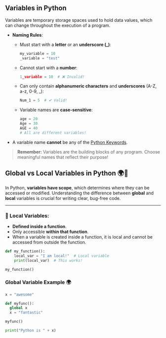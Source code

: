 ## Variables in Python

Variables are temporary storage spaces used to hold data values, which can change throughout the execution of a program.

- **Naming Rules**:
  - Must start with a **letter** or an **underscore (_)**:
    ```python
    my_variable = 10
    _variable = "test"
    ```
  - Cannot start with a **number**:
    ```python
    1_variable = 10  # ❌ Invalid!
    ```
  - Can only contain **alphanumeric characters** and **underscores** (A-Z, a-z, 0-9, _):
    ```python
    Num_1 = 5  # ✔ Valid!
    ```
  - Variable names are **case-sensitive**:
    ```python
    age = 20
    Age = 30
    AGE = 40
    # All are different variables!
    ```

- A variable name **cannot** be any of the [Python Keywords](https://www.w3schools.com/python/python_ref_keywords.asp).

> **Remember:** Variables are the building blocks of any program. Choose meaningful names that reflect their purpose!


## Global vs Local Variables in Python 🌍📍

In Python, **variables have scope**, which determines where they can be accessed or modified. Understanding the difference between **global** and **local** variables is crucial for writing clear, bug-free code.

---

### 🔹 Local Variables:
- **Defined inside a function**.
- Only accessible **within that function**.
- When a variable is created inside a function, it is local and cannot be accessed from outside the function.

```python
def my_function():
    local_var = "I am local!"  # Local variable
    print(local_var)  # This works!

my_function()
```

### Global Variable Example 🌍

```python
x = "awesome"

def myfunc():
  global x
  x = "fantastic"

myfunc()

print("Python is " + x)



